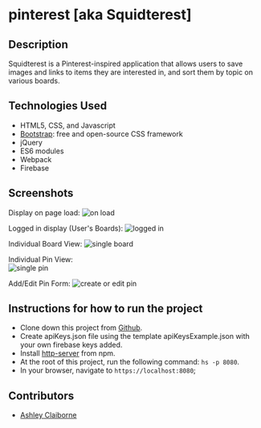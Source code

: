 # pinterest [aka Squidterest]

## Description
Squidterest is a Pinterest-inspired application that allows users to save images and links to items they are interested in, and sort them by topic on various boards.

## Technologies Used

* HTML5, CSS, and Javascript
* [Bootstrap](https://getbootstrap.com/): free and open-source CSS framework
* jQuery
* ES6 modules
* Webpack
* Firebase

## Screenshots
Display on page load:
![on load](https://raw.githubusercontent.com/aclai4067/pinterest/master/screenshots/squidterest-logged-out.png)

Logged in display (User's Boards):
![logged in](https://raw.githubusercontent.com/aclai4067/pinterest/master/screenshots/squidterest_logged_in.png)

Individual Board View:
![single board](https://raw.githubusercontent.com/aclai4067/pinterest/master/screenshots/squidterest_single_board.png)

Individual Pin View:      
![single pin](https://raw.githubusercontent.com/aclai4067/pinterest/master/screenshots/squidterest_pin_modal.png)

Add/Edit Pin Form:
![create or edit pin](https://raw.githubusercontent.com/aclai4067/pinterest/master/screenshots/squidterest_add-edit_form.png)



## Instructions for how to run the project

* Clone down this project from [Github](https://github.com/aclai4067/pinterest).
* Create apiKeys.json file using the template apiKeysExample.json with your own firebase keys added.
* Install [http-server](https://www.npmjs.com/package/http-server) from npm.
* At the root of this project, run the following command: `hs -p 8080`.
* In your browser, navigate to `https://localhost:8080`;

## Contributors

* [Ashley Claiborne](https://github.com/aclai4067)